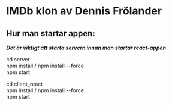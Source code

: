 # IMDb klon av Dennis Frölander

## Hur man startar appen: 

***Det är viktigt att starta servern innan man startar react-appen***

cd server\
npm install / npm install --force\
npm start

cd client_react\
npm install / npm install --force\
npm start

